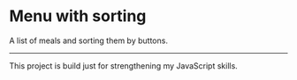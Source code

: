 # Menu with sorting

A list of meals and sorting them by buttons.

---

This project is build just for strengthening my JavaScript skills.

